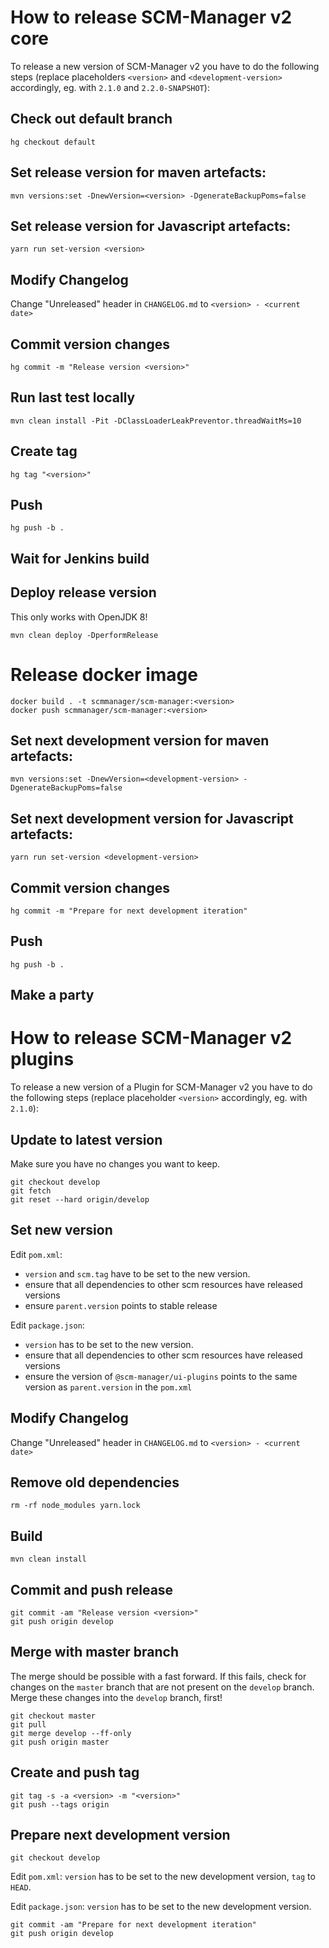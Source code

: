 # How to release SCM-Manager v2 core

To release a new version of SCM-Manager v2 you have to do the following steps (replace placeholders `<version>` and `<development-version>` accordingly, eg. with `2.1.0` and `2.2.0-SNAPSHOT`):

## Check out default branch

`hg checkout default`

## Set release version for maven artefacts:

`mvn versions:set -DnewVersion=<version> -DgenerateBackupPoms=false`

## Set release version for Javascript artefacts:

`yarn run set-version <version>`

## Modify Changelog

Change "Unreleased" header in `CHANGELOG.md` to  `<version> - <current date>`

## Commit version changes

`hg commit -m "Release version <version>"`

## Run last test locally

`mvn clean install -Pit -DClassLoaderLeakPreventor.threadWaitMs=10`

## Create tag

`hg tag "<version>"`

## Push

`hg push -b .`

## Wait for Jenkins build

## Deploy release version

This only works with OpenJDK 8!

`mvn clean deploy -DperformRelease`

# Release docker image

```
docker build . -t scmmanager/scm-manager:<version>
docker push scmmanager/scm-manager:<version>
```

## Set next development version for maven artefacts:

`mvn versions:set -DnewVersion=<development-version> -DgenerateBackupPoms=false`

## Set next development version for Javascript artefacts:

`yarn run set-version <development-version>`

## Commit version changes

`hg commit -m "Prepare for next development iteration"`

## Push

`hg push -b .`

## Make a party

# How to release SCM-Manager v2 plugins

To release a new version of a Plugin for SCM-Manager v2 you have to do the following steps (replace placeholder `<version>` accordingly, eg. with `2.1.0`):

## Update to latest version

Make sure you have no changes you want to keep.

```
git checkout develop
git fetch
git reset --hard origin/develop
```

## Set new version

Edit `pom.xml`:

- `version` and `scm.tag` have to be set to the new version.
- ensure that all dependencies to other scm resources have released versions
- ensure `parent.version` points to stable release

Edit `package.json`:

- `version` has to be set to the new version.
- ensure that all dependencies to other scm resources have released versions
- ensure the version of `@scm-manager/ui-plugins` points to the same version as `parent.version` in the `pom.xml`

## Modify Changelog

Change "Unreleased" header in `CHANGELOG.md` to  `<version> - <current date>`

## Remove old dependencies

`rm -rf node_modules yarn.lock`

## Build

`mvn clean install`

## Commit and push release

```
git commit -am "Release version <version>"
git push origin develop
```

## Merge with master branch

The merge should be possible with a fast forward. If this fails, check for changes on the `master` branch that are not present on the `develop` branch. Merge these changes into the `develop` branch, first!

```
git checkout master
git pull
git merge develop --ff-only
git push origin master
```

## Create and push tag

```
git tag -s -a <version> -m "<version>"
git push --tags origin
```

## Prepare next development version

```
git checkout develop
```

Edit `pom.xml`: `version` has to be set to the new development version, `tag` to `HEAD`.

Edit `package.json`: `version` has to be set to the new development version.

```
git commit -am "Prepare for next development iteration"
git push origin develop
```
